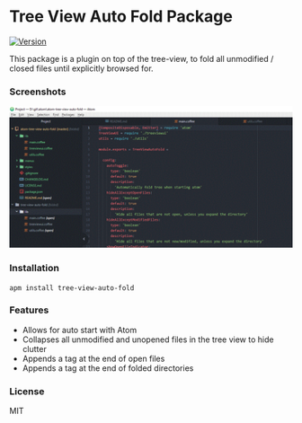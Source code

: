 # Tree View Auto Fold Package

[![Version](https://img.shields.io/badge/Version-1.2.0-brightgreen.svg?style=flat-square)](https://atom.io/packages/atom-tree-view-auto-fold)

This package is a plugin on top of the tree-view, to fold all unmodified / closed files until explicitly browsed for.

### Screenshots

![Screenshot](https://raw.githubusercontent.com/NutterV/atom-tree-view-auto-fold/master/demo.gif)

### Installation

```
apm install tree-view-auto-fold
```

### Features

* Allows for auto start with Atom
* Collapses all unmodified and unopened files in the tree view to hide clutter
* Appends a tag at the end of open files
* Appends a tag at the end of folded directories

### License

MIT

